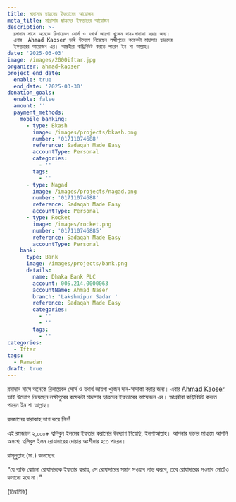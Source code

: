 ```yaml
---
title: মাদ্রাসার ছাত্রদের ইফতারের আয়োজন
meta_title: মাদ্রাসার ছাত্রদের ইফতারের আয়োজন
description: >-
  রমাদান মাসে অনেকে রিলায়েবল সোর্স ও যথার্থ জায়গা খুজেন দান-সাদাকা করার জন্য।
  এবার  Ahmad Kaoser ভাই উদ্যোগ নিয়েছেন লক্ষীপুরের কয়েকটা মাদ্রাসার ছাত্রদের
  ইফতারের আয়োজন এর। আগ্রহীরা কন্ট্রিবিউট করতে পারেন ইন শা আল্লাহ।
date: '2025-03-03'
image: /images/2000iftar.jpg
organizer: ahmad-kaoser
project_end_date:
  enable: true
  end_date: '2025-03-30'
donation_goals:
  enable: false
  amount: ''
  payment_methods:
    mobile_banking:
      - type: Bkash
        image: /images/projects/bkash.png
        number: '01711074688'
        reference: Sadaqah Made Easy
        accountType: Personal
        categories:
          - ''
        tags:
          - ''
      - type: Nagad
        image: /images/projects/nagad.png
        number: '01711074688'
        reference: Sadaqah Made Easy
        accountType: Personal
      - type: Rocket
        image: /images/rocket.png
        number: '017110746885'
        reference: Sadaqah Made Easy
        accountType: Personal
    bank:
      type: Bank
      image: /images/projects/bank.png
      details:
        name: Dhaka Bank PLC
        account: 005.214.0000063
        accountName: Ahmad Naser
        branch: 'Lakshmipur Sadar '
        reference: Sadaqah Made Easy
        categories:
          - ''
          - ''
        tags:
          - ''
categories:
  - Iftar
tags:
  - Ramadan
draft: true
---
```

রমাদান মাসে অনেকে রিলায়েবল সোর্স ও যথার্থ জায়গা খুজেন দান-সাদাকা করার জন্য। এবার [Ahmad Kaoser](https://www.facebook.com/ahmad.bhuiyan?__cft__\[0]=AZUJwlHwooUNOn0d3ktcItPTebxCDHf8ljSejaDcfZ-lsTMcTC_pcRqGnugYQ5qJDQrl4thvwyomenpOTGz2qbizdu6EVGAgdeXDLh9PQ5C6enHEw4pzR3UA6HjXemfQWmoCeaV5AeIeNRR47pbWUWybrTq07ZHHarZeTmtJtXtI4w&__tn__=-]K-R) ভাই উদ্যোগ নিয়েছেন লক্ষীপুরের কয়েকটা মাদ্রাসার ছাত্রদের ইফতারের আয়োজন এর। আগ্রহীরা কন্ট্রিবিউট করতে পারেন ইন শা আল্লাহ।

রমজানের বারাকাহ ভাগ করে নিন!

এই রমজানে ২,০০০+ ত্বলিবুল ইলমের ইফতার করানোর উদ্যোগ নিয়েছি, ইনশাআল্লাহ। আপনার দানের মাধ্যমে আপনি অসংখ্য ত্বলিবুল ইলম রোযাদারের দোয়ার অংশীদার হতে পারেন।

রাসূলুল্লাহ (সা.) বলেছেন:

“যে ব্যক্তি কোনো রোযাদারকে ইফতার করায়, সে রোযাদারের সমান সওয়াব লাভ করবে, তবে রোযাদারের সওয়াব মোটেও কমানো হবে না।”

(তিরমিজি)
